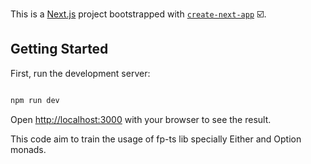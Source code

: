 This is a [Next.js](https://nextjs.org/) project bootstrapped with [`create-next-app`](https://github.com/vercel/next.js/tree/canary/packages/create-next-app) ☑️.

## Getting Started

First, run the development server:

```bash

npm run dev

```

  

Open [http://localhost:3000](http://localhost:3000) with your browser to see the result.

  

This code aim to train the usage of fp-ts lib specially Either and Option monads.